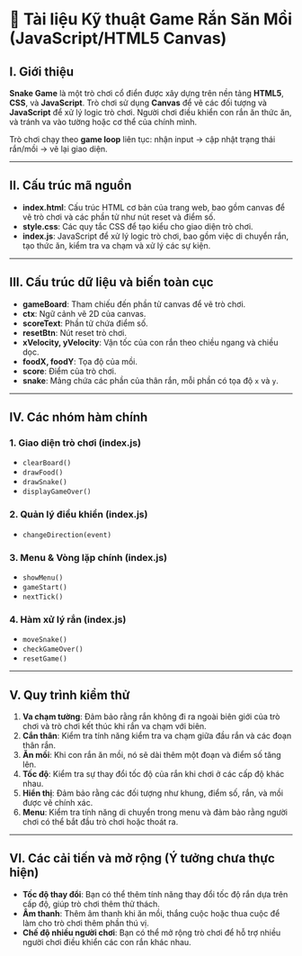 # 📘 Tài liệu Kỹ thuật Game Rắn Săn Mồi (JavaScript/HTML5 Canvas)

## I. Giới thiệu
**Snake Game** là một trò chơi cổ điển được xây dựng trên nền tảng **HTML5**, **CSS**, và **JavaScript**. Trò chơi sử dụng **Canvas** để vẽ các đối tượng và **JavaScript** để xử lý logic trò chơi. Người chơi điều khiển con rắn ăn thức ăn, và tránh va vào tường hoặc cơ thể của chính mình.

Trò chơi chạy theo **game loop** liên tục: nhận input → cập nhật trạng thái rắn/mồi → vẽ lại giao diện.

---

## II. Cấu trúc mã nguồn
- **index.html**: Cấu trúc HTML cơ bản của trang web, bao gồm canvas để vẽ trò chơi và các phần tử như nút reset và điểm số.  
- **style.css**: Các quy tắc CSS để tạo kiểu cho giao diện trò chơi.  
- **index.js**: JavaScript để xử lý logic trò chơi, bao gồm việc di chuyển rắn, tạo thức ăn, kiểm tra va chạm và xử lý các sự kiện.

---

## III. Cấu trúc dữ liệu và biến toàn cục

- **gameBoard**: Tham chiếu đến phần tử canvas để vẽ trò chơi.
- **ctx**: Ngữ cảnh vẽ 2D của canvas.
- **scoreText**: Phần tử chứa điểm số.
- **resetBtn**: Nút reset trò chơi.
- **xVelocity, yVelocity**: Vận tốc của con rắn theo chiều ngang và chiều dọc.
- **foodX, foodY**: Tọa độ của mồi.
- **score**: Điểm của trò chơi.
- **snake**: Mảng chứa các phần của thân rắn, mỗi phần có tọa độ `x` và `y`.

---

## IV. Các nhóm hàm chính

### 1. **Giao diện trò chơi (index.js)**

- `clearBoard()`
- `drawFood()`
- `drawSnake()`
- `displayGameOver()`

### 2. **Quản lý điều khiển (index.js)**

- `changeDirection(event)`

### 3. **Menu & Vòng lặp chính (index.js)**

- `showMenu()`
- `gameStart()`
- `nextTick()`

### 4. **Hàm xử lý rắn (index.js)**

- `moveSnake()`
- `checkGameOver()`
- `resetGame()`

---

## V. Quy trình kiểm thử

1. **Va chạm tường**: Đảm bảo rằng rắn không đi ra ngoài biên giới của trò chơi và trò chơi kết thúc khi rắn va chạm với biên.
2. **Cắn thân**: Kiểm tra tính năng kiểm tra va chạm giữa đầu rắn và các đoạn thân rắn.
3. **Ăn mồi**: Khi con rắn ăn mồi, nó sẽ dài thêm một đoạn và điểm số tăng lên.
4. **Tốc độ**: Kiểm tra sự thay đổi tốc độ của rắn khi chơi ở các cấp độ khác nhau.
5. **Hiển thị**: Đảm bảo rằng các đối tượng như khung, điểm số, rắn, và mồi được vẽ chính xác.
6. **Menu**: Kiểm tra tính năng di chuyển trong menu và đảm bảo rằng người chơi có thể bắt đầu trò chơi hoặc thoát ra.

---

## VI. Các cải tiến và mở rộng (Ý tưởng chưa thực hiện) 

- **Tốc độ thay đổi**: Bạn có thể thêm tính năng thay đổi tốc độ rắn dựa trên cấp độ, giúp trò chơi thêm thử thách.
- **Âm thanh**: Thêm âm thanh khi ăn mồi, thắng cuộc hoặc thua cuộc để làm cho trò chơi thêm phần thú vị.
- **Chế độ nhiều người chơi**: Bạn có thể mở rộng trò chơi để hỗ trợ nhiều người chơi điều khiển các con rắn khác nhau.

